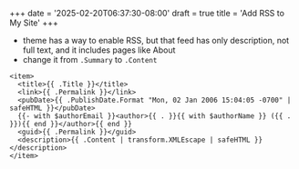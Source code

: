 +++
date = '2025-02-20T06:37:30-08:00'
draft = true
title = 'Add RSS to My Site'
+++

- theme has a way to enable RSS, but that feed has only description, not full text, and it includes pages like About
- change it from `.Summary` to `.Content`

```
<item>
  <title>{{ .Title }}</title>
  <link>{{ .Permalink }}</link>
  <pubDate>{{ .PublishDate.Format "Mon, 02 Jan 2006 15:04:05 -0700" | safeHTML }}</pubDate>
  {{- with $authorEmail }}<author>{{ . }}{{ with $authorName }} ({{ . }}){{ end }}</author>{{ end }}
  <guid>{{ .Permalink }}</guid>
  <description>{{ .Content | transform.XMLEscape | safeHTML }}</description>
</item>
```    